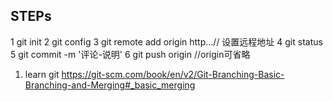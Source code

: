 ## STEPs
1 git init
2 git config 
3 git remote add origin http...// 设置远程地址
4 git status
5 git commit -m '评论-说明'
6 git push origin //origin可省略

1. learn git https://git-scm.com/book/en/v2/Git-Branching-Basic-Branching-and-Merging#_basic_merging
